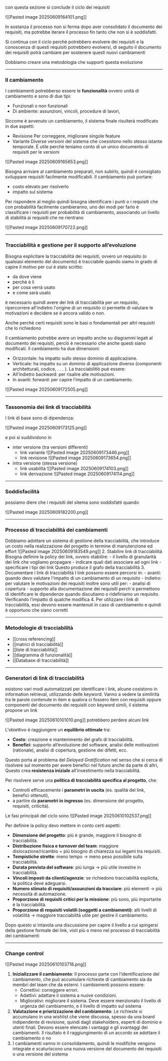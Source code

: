 con questa sezione si conclude il ciclo dei requisiti

![[Pasted image 20250609164101.png]]

In sostanza il processo non si ferma dopo aver consolidato il documento dei requisiti, ma potrebbe iterare il processo fin tanto che non si è soddisfatti.

Si continua con il ciclo perchè potrebbero evolvere dei requisiti e la conoscenza di questi requisiti potrebbero evolversi, di seguito il documento dei requisiti potrà cambiare per sostenere questi nuovi cambiamenti

Dobbiamo creare una metodologia che supporti questa evoluzione


---
### Il cambiamento

I cambiamenti potrebberso essere le **funzionalità** ovvero unità di cambiamento e sono di due tipi:
- Funzionali o non funzionali
- Di ambiente: assunzioni,  vincoli, procedure di lavori,

Siccome è avvenuto un cambiamento, il sistema finale risulterà modificato in due aspetti:
- Revisione
	Per correggere, migliorare singole feature
- Variante
	Diverse versioni del sistema che coesistono nello stesso istante temporale. È utile perchè teniamo conto di un unico documento di requisiti per le versioni

![[Pasted image 20250609165653.png]]

Bisogna arrivare al cambiamento preparati, non subirlo, quindi é consigliato sviluppare requisiti facilmente modificabili. Il cambiamento può portare:
- costo elevato per risolverlo
- impatto sul sistema

Per rispondere al meglio quindi bisogna identificare i punti o i requisiti che con probabilità facilmente cambieranno, uno dei modi per farlo è classificare i requisiti per probabilità di cambiamento, associando un livello di stabilità ai requisiti che ne rientrano

![[Pasted image 20250609170722.png]]


---
### Tracciabilità e gestione per il supporto all’evoluzione

Bisogna esplicitare la tracciabilità dei requisiti, ovvero un requisito (o qualsiasi elemento del documento) è tracciabile quando siamo in grado di capire il motivo per cui è stato scritto:

- da dove viene
- perchè è li
- per cosa verrà usato
- e come sarà usato

è necessario quindi avere dei link di tracciabilità per un requisito, ripercorrere all'indietro l'origine di un requisito ci permette di valutare le motivazioni e decidere se è ancora valido o non.

Anche perchè certi requisiti sono le basi o fondamentali per altri requisiti che lo richiedono

 Il cambiamento potrebbe avere un impatto anche su diagrammi legati al documento dei requisiti, perciò è necessario che anche questi siano modificati. Il cambiamento ha due dimensioni: 
 - Orizzontale: ha impatto sullo stesso dominio di applicazione. 
 - Verticale: ha impatto su un dominio di applicazione diverso (componenti architetturali, codice, . . . ).
La tracciabilitlò puè essere:
- All’indietro backward: per risalire alle motivazioni. 
- In avanti: forward: per capire l’impatto di un cambiamento.

![[Pasted image 20250609172505.png]]


---
### Tassonomia dei link di tracciabilità

I link di base sono di dipendenza:

![[Pasted image 20250609173125.png]]

e poi si suddividono in 
- inter versione (tra versioni differenti)
	- link variante
		![[Pasted image 20250609173446.png]]
	- link revisione
		![[Pasted image 20250609173654.png]]
- intra versione (stessa versione)
	- link usabilità
		![[Pasted image 20250609174103.png]]
	- link derivazione
		![[Pasted image 20250609174114.png]]


---
### Soddisfacilità

possiamo diere che i requisiti del sitema sono soddisfatti quando

![[Pasted image 20250609182200.png]]


---
### Processo di tracciabilità dei cambiamenti

Dobbiamo adottare un sistema di gestione della tracciabilità, che introduce un costo nella realizzazione del progetto in termine di manutenzione ed effort
![[Pasted image 20250609183549.png]]
2. Stabilire link di tracciabilità
	Bisogna definire la policy dei link, ovvero stabilire:
	- il livello di granularità dei link che vogliamo propagare
	- indicare quali dati associare ad ogni link
	- specificare i tipi dei link
	Questo produce il grafo della tracciabilità
3. Documentare i link di tracciabilità
	I link possono essere percorsi in:
	- avanti: quando devo valutare l'impatto di un cambiamento di un requisito
	- indietro: per valutare le motivazioni dei requisiti
	inoltre sono utili per:
	 - analisi di copertura
	 - supporto alla documentazione dei requisiti perch´e permettono di identificare le dipendenze quando discutiamo o ridefiniamo un requisito. Verificando l’impatto di qualche modifica
4. Per utilizzare i link di tracciabilità, essi devono essere mantenuti in caso di cambiamento e quindi è opportuno che siano corretti 

---
### Metodologie di tracciabilità

- [[cross referencing]]
- [[matrici di tracciabilità]]
- [[liste di tracciabilità]]
- [[diagramma di funzionalità]]
- [[Database di tracciabilità]]


---
### Generatori di link di tracciabilità

esistono vari modi automatizzati per identificare i link, alcune cosistono in information retrieval, utilizzando delle keyword. Vanno a vedere la similirità tra le parole contenute in item e qualora ci fossero item con requisiti oppure componenti del documento dei requisiti con keyword simili, il sistema propone un link

![[Pasted image 20250610101010.png]]
potrebbero perdere alcuni link

L'obiettivo è raggiungere un **equilibrio ottimale** tra:

- **Costo**: creazione e mantenimento del grafo di tracciabilità.
- **Benefici**: supporto all’evoluzione del software, analisi delle motivazioni (rationale), analisi di copertura, gestione dei difetti, ecc.

Questo porta al problema del *Delayed Gratification* nel senso che si cerca di risolvere sul momento per avere benefici nel futuro anche da parte di altri, Questo crea **resistenza iniziale** all’investimento nella tracciabilità.

Per risolvere serve una **politica di tracciabilità specifica al progetto**, che:

- Controlli efficacemente i **parametri in uscita** (es. qualità dei link, benefici ottenuti),
- a partire da **parametri in ingresso** (es. dimensione del progetto, requisiti, criticità).

Le fasi principali del ciclo sono
![[Pasted image 20250610102537.png]]

Per definire la policy devo mettere in conto certi aspetti:
- **Dimensione del progetto**: più è grande, maggiore il bisogno di tracciabilità.
- **Distribuzione fisica e turnover del team**: maggiore dislocazione/ricambio = più bisogno di chiarezza sui legami tra requisiti.
- **Tempistiche strette**: meno tempo → meno peso possibile sulla tracciabilità.
- **Durata prevista del software**: più lunga → più utile investire in tracciabilità.
- **Vincoli imposti da clienti/agenzie**: se richiedono tracciabilità esplicita, la politica deve adeguarsi.
- **Numero stimato di requisiti/assunzioni da tracciare**: più elementi → più necessità di automazione.
- **Proporzione di requisiti critici per la missione**: più sono, più importante è la tracciabilità.
- **Proporzione di requisiti volatili (soggetti a cambiamenti)**: alti livelli di volatilità → maggiore tracciabilità utile per gestire il cambiamento.

Dopo questo si intavola una discussione per capire il livello a cui spingersi della gestione formale dei link, visti più o meno  nel processo di tracciabilità dei cambiamenti


---
### Change control

![[Pasted image 20250610103718.png]]
1. **Inizializzare il cambiamento**:
	Il processo parte con l’identificazione del cambiamento, che può accumulare richieste di cambiamento sia da membri del team che da esterni. I cambiamenti possono essere: 
	- Correttivi: correggere errori.
	- Adattivi: adattare il sistema a nuove condizioni.
	- Migliorativi: migliorare il sistema.
	Deve essere menzionato il livello di urgenza del cambiamento, e il livello di impatto sul sistema
2. **Valutazione e priorizzazione del cambiamento**:
	Le richieste si accumulano in una wishlist che viene discussa, spesso da una board indipendente di revisione, quindi dagli stakeholders, esperti di dominio e utenti finali. Devono essere elencate i vantaggi e gli svantaggi dei cambiamenti.
	Il risultato è il raggiungimento di un accordo se adottare il cambiamento o no
3. I cambiamenti vanno in consolidamento, quindi le modifiche vengono integrate e scaturiscono una nuova versione del documento dei requisiti o una versione del sistema